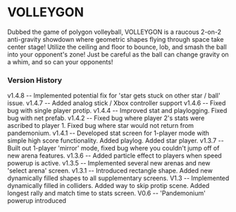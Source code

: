 # VOLLEYGON
Dubbed the game of polygon volleyball, VOLLEYGON is a raucous 2-on-2 anti-gravity showdown where geometric shapes flying through space take center stage! Utilize the ceiling and floor to bounce, lob, and smash the ball into your opponent's zone! Just be careful as the ball can change gravity on a whim, and so can your opponents!
### Version History
v1.4.8 -- Implemented potential fix for 'star gets stuck on other star / ball' issue.
v1.4.7 -- Added analog stick / Xbox controller support
v1.4.6 -- Fixed bug with single player protip.
v1.4.4 -- Improved stat and playlogging. Fixed bug with net prefab.
v1.4.2 -- Fixed bug where player 2's stats were ascribed to player 1. Fixed bug where star would not return from pandemonium.
v1.4.1 -- Developed stat screen for 1-player mode with simple high score functionality. Added playlog. Added star player.
v1.3.7 -- Built out 1-player 'mirror' mode, fixed bug where you couldn't jump off of new arena features.
v1.3.6 -- Added particle effect to players when speed powerup is active.
v1.3.5 -- Implemented several new arenas and new 'select arena' screen.
v1.3.1 -- Introduced rectangle shape. Added new dynamically filled shapes to all supplementary screens.
V1.3 -- Implemented dynamically filled in colliders. Added way to skip protip scene. Added longest rally and match time to stats screen.
V0.6 -- 'Pandemonium' powerup introduced

